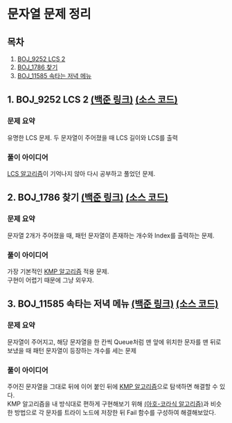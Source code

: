 # 문자열 문제 정리

## 목차

1. [BOJ_9252 LCS 2](#1-boj_9252-lcs-2-백준-링크-소스-코드)
2. [BOJ_1786 찾기](#2-boj_1786-찾기-백준-링크-소스-코드)
3. [BOJ_11585 속타는 저녁 메뉴](#3-boj_11585-속타는-저녁-메뉴-백준-링크-소스-코드)

## 1. BOJ_9252 LCS 2 [(백준 링크)](https://www.acmicpc.net/problem/9252) [(소스 코드)](https://github.com/rldnjs7723/CodingTest/blob/main/BOJ/9000/Main_9252.java)

### 문제 요약

유명한 LCS 문제. 두 문자열이 주어졌을 때 LCS 길이와 LCS를 출력

### 풀이 아이디어

[LCS 알고리즘](https://github.com/rldnjs7723/CodingTest/#longest-common-subsequence-lcs-9252)이 기억나지 않아 다시 공부하고 풀었던 문제.

## 2. BOJ_1786 찾기 [(백준 링크)](https://www.acmicpc.net/problem/1786) [(소스 코드)](https://github.com/rldnjs7723/CodingTest/blob/main/BOJ/1000/Main_1786.java)

### 문제 요약

문자열 2개가 주어졌을 때, 패턴 문자열이 존재하는 개수와 Index를 출력하는 문제.

### 풀이 아이디어

가장 기본적인 [KMP 알고리즘](https://github.com/rldnjs7723/CodingTest#knuth-morris-pratt-kmp-pattern-matching) 적용 문제.  
구현이 어렵기 때문에 그냥 외우자.

## 3. BOJ_11585 속타는 저녁 메뉴 [(백준 링크)](https://www.acmicpc.net/problem/11585) [(소스 코드)](https://github.com/rldnjs7723/CodingTest/blob/main/BOJ/11000/Main_11585.java)

### 문제 요약

문자열이 주어지고, 해당 문자열을 한 칸씩 Queue처럼 맨 앞에 위치한 문자를 맨 뒤로 보냈을 때 패턴 문자열이 등장하는 개수를 세는 문제

### 풀이 아이디어

주어진 문자열을 그대로 뒤에 이어 붙인 뒤에 [KMP 알고리즘](https://github.com/rldnjs7723/CodingTest#knuth-morris-pratt-kmp-pattern-matching)으로 탐색하면 해결할 수 있다.  
KMP 알고리즘을 내 방식대로 편하게 구현해보기 위해 [(아호-코라식 알고리즘)](https://github.com/rldnjs7723/CodingTest#aho-corasick-아호-코라식-알고리즘)과 비슷한 방법으로 각 문자를 트라이 노드에 저장한 뒤 Fail 함수를 구성하여 해결해보았다.
